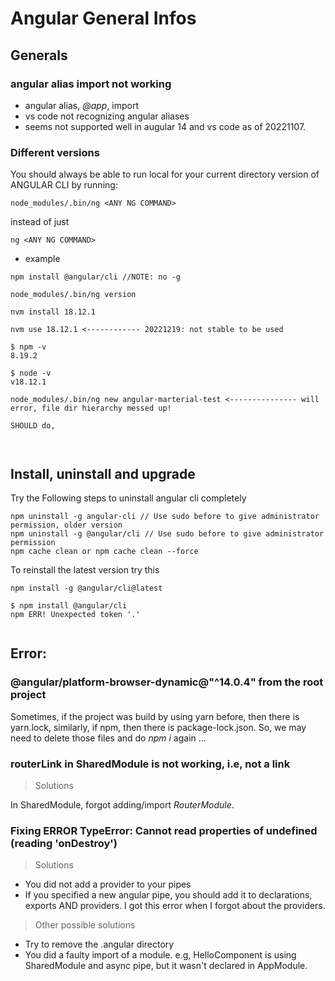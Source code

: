 # Angular General Infos

## Generals

### angular alias import not working

- angular alias, _@app_, import
- vs code not recognizing angular aliases
- seems not supported well in augular 14 and vs code as of 20221107.

### Different versions

You should always be able to run local for your current directory version of ANGULAR CLI by running:

```
node_modules/.bin/ng <ANY NG COMMAND>
```

instead of just

```
ng <ANY NG COMMAND>
```

- example

```
npm install @angular/cli //NOTE: no -g

node_modules/.bin/ng version

nvm install 18.12.1

nvm use 18.12.1 <------------ 20221219: not stable to be used

$ npm -v
8.19.2

$ node -v
v18.12.1

node_modules/.bin/ng new angular-marterial-test <--------------- will error, file dir hierarchy messed up!

SHOULD do,



```

## Install, uninstall and upgrade

Try the Following steps to uninstall angular cli completely

```
npm uninstall -g angular-cli // Use sudo before to give administrator permission, older version
npm uninstall -g @angular/cli // Use sudo before to give administrator permission
npm cache clean or npm cache clean --force
```

To reinstall the latest version try this

```
npm install -g @angular/cli@latest

$ npm install @angular/cli
npm ERR! Unexpected token '.'


```

## Error:

### @angular/platform-browser-dynamic@"^14.0.4" from the root project

Sometimes, if the project was build by using yarn before, then there is yarn.lock, similarly, if npm, then there is package-lock.json.
So, we may need to delete those files and do _npm i_ again ...

### routerLink in SharedModule is not working, i.e, not a link

> Solutions

In SharedModule, forgot adding/import *RouterModule*.

### Fixing ERROR TypeError: Cannot read properties of undefined (reading 'onDestroy')

> Solutions
- You did not add a provider to your pipes
- If you specified a new angular pipe, you should add it to declarations, exports AND providers. I got this error when I forgot about the providers.

> Other possible solutions
- Try to remove the .angular directory
- You did a faulty import of a module. e.g, HelloComponent is using SharedModule and async pipe, but it wasn't declared in AppModule.
